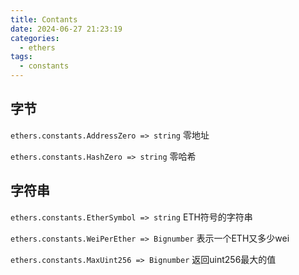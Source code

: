 ```yaml
---
title: Contants
date: 2024-06-27 21:23:19
categories:
  - ethers
tags:
  - constants
---
```


## 字节

`ethers.constants.AddressZero => string`
零地址

`ethers.constants.HashZero => string`
零哈希

## 字符串

`ethers.constants.EtherSymbol => string`
ETH符号的字符串

`ethers.constants.WeiPerEther => Bignumber`
表示一个ETH又多少wei

`ethers.constants.MaxUint256 => Bignumber`
返回uint256最大的值